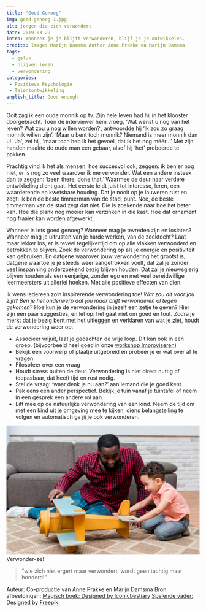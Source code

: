 ```yaml
---
title: "Goed Genoeg"
img: goed-genoeg-1.jpg
alt: jongen die zich verwondert
date: 2019-03-29
intro: Wanneer je je blijft verwonderen, blijf je je ontwikkelen.
credits: Images Marijn Damsma Author Anne Prakke en Marijn Damsma
tags:
  - geluk
  - blijven leren
  - verwondering
categories:
 - Positieve Psychologie
 - Talentontwikkeling
english_title: Good enough
---
```

Ooit zag ik een oude monnik op tv. Zijn hele leven had hij in het klooster doorgebracht. Toen de interviewer hem vroeg, ‘Wat wenst u nog van het leven? Wat zou u nog willen worden?’, antwoordde hij ‘Ik zou zo graag monnik willen zijn’. ‘Maar u bent toch monnik? Niemand is meer monnik dan u!’ ‘Ja', zei hij, 'maar toch heb ik het gevoel, dat ik het nog méér...’ Met zijn handen maakte de oude man een gebaar, alsof hij ‘het’ probeerde te pakken.

Prachtig vind ik het als mensen, hoe succesvol ook, zeggen: ik ben er nog niet, er is nog zo veel waarover ik me verwonder. Wat een andere insteek dan te zeggen: ‘been there, done that.’ Waarmee de deur naar verdere ontwikkeling dicht gaat. Het eerste leidt juist tot interesse, leren, een waarderende en kwetsbare houding. Dat je nooit op je lauweren rust en zegt: Ik ben de beste timmerman van de stad, punt. Nee, de beste timmerman van de stad zegt dat niet. Die is zoekende naar hoe het beter kan. Hoe die plank nog mooier kan verzinken in die kast. Hoe dat ornament nog fraaier kan worden afgewerkt.

Wanneer is iets goed genoeg? Wanneer mag je tevreden zijn en loslaten? Wanneer mag je uitrusten van je harde werken, van de zoektocht? Laat maar lekker los, er is teveel tegelijkertijd om op alle vlakken verwonderd en betrokken te blijven. Zoek de verwondering op als je energie en positiviteit kan gebruiken. En datgene waarover jouw verwondering het grootst is, datgene waartoe je je steeds weer aangetrokken voelt, dat zal je zonder veel inspanning onderzoekend bezig blijven houden. Dat zal je nieuwsgierig blijven houden als een eenjarige, zonder ego en met veel bereidwillige leermeersters uit allerlei hoeken. Met alle positieve effecten van dien.

Ik wens iedereen zo’n inspirerende verwondering toe! _Wat zou dit voor jou zijn? Ben je het onderwerp dat jou maar blijft verwonderen al tegen gekomen?_ Hoe kun je de verwondering in jezelf een zetje te geven? Hier zijn een paar suggesties, en let op: het gaat niet om goed en fout. Zodra je merkt dat je bezig bent met het uitleggen en verklaren van wat je ziet, houdt de verwondering weer op.

*   Associeer vrijuit, laat je gedachten de vrije loop. Dit kan ook in een groep. (bijvoorbeeld heel goed in onze [workshop Improviseren](/trainingen/improviseren/))
*   Bekijk een voorwerp of plaatje uitgebreid en probeer je er wat over af te vragen
*   Filosofeer over een vraag
*   Houdt stress buiten de deur. Verwondering is niet direct nuttig of toepasbaar, dat heeft tijd en rust nodig.
*   Stel de vraag: ‘waar denk je nu aan?’ aan iemand die je goed kent.
*   Pak eens een ander perspectief. Bekijk je tuin vanaf je tuintafel of neem in een gesprek een andere rol aan.
*   Lift mee op de natuurlijke verwondering van een kind. Neem de tijd om met een kind uit je omgeving mee te kijken, diens belangstelling te volgen en automatisch ga jij je ook verwonderen.

![Vader en zoon spelen](./goed-genoeg-2.jpg) Verwonder-ze!

> “wie zich niet ergert maar verwondert, wordt geen tachtig maar honderd!”

Auteur: Co-productie van Anne Prakke en Marijn Damsma Bron afbeeldingen: [Magisch boek: Designed by Iconicbestiary](https://nl.freepik.com/vrije-vector/boy-kid-reading-magic-spell-book-als-het-gloeit_1311189.htm) [Spelende vader: Designed by Freepik](https://nl.freepik.com/vrije-photo/zwarte-vader-en-zoon-spelen-met-speelgoed-vliegtuig_4130632.htm)